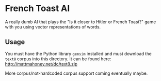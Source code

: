 # French Toast AI

A really dumb AI that plays the "Is it closer to Hitler or French Toast?" game with you using vector representations of words.

## Usage

You must have the Python library `gensim` installed and must download the `text8` corpus into this directory. It can be found here: http://mattmahoney.net/dc/text8.zip

More corpus/not-hardcoded corpus support coming eventually maybe.
